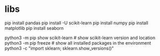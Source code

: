 # libs
pip install pandas
pip install -U scikit-learn
pip install numpy 
pip install matplotlib
pip install seaborn


python3 -m pip show scikit-learn  # show scikit-learn version and location
python3 -m pip freeze             # show all installed packages in the environment
python3 -c "import sklearn; sklearn.show_versions()"

